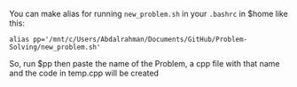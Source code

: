 You can make alias for running ``new_problem.sh`` in your ``.bashrc`` in $home like this:<br>
```
alias pp='/mnt/c/Users/Abdalrahman/Documents/GitHub/Problem-Solving/new_problem.sh'
```
So, run $pp then paste the name of the Problem, a cpp file with that name and the code in temp.cpp will be created
